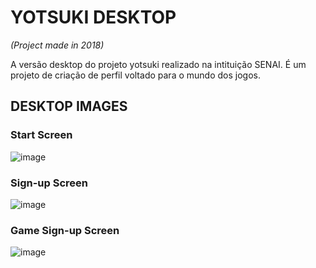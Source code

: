 # YOTSUKI DESKTOP
*(Project made in 2018)*

A versão desktop do projeto yotsuki realizado na intituição SENAI. É um projeto de criação de perfil voltado para o mundo dos jogos.

## DESKTOP IMAGES

### Start Screen
![image](https://github.com/monambike/yotsuki-desktop/assets/35270174/f7a6e0f4-d773-409e-b2e4-2b486bbf8830)

### Sign-up Screen
![image](https://github.com/monambike/yotsuki-desktop/assets/35270174/57a5c723-78eb-4854-be9d-121f74cc2bfa)

### Game Sign-up Screen
![image](https://github.com/monambike/yotsuki-desktop/assets/35270174/041f59cf-7744-4f6b-b126-e32206d6df15)

